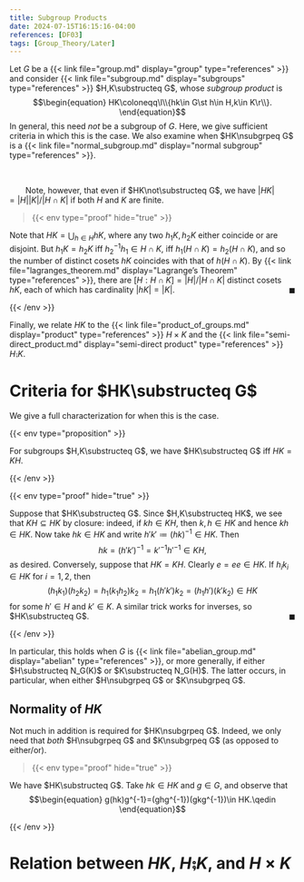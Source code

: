 ```yaml
---
title: Subgroup Products
date: 2024-07-15T16:15:16-04:00
references: [DF03]
tags: [Group_Theory/Later]
---
```


Let $G$ be a {{< link file="group.md" display="group" type="references" >}} and consider {{< link file="subgroup.md" display="subgroups" type="references" >}} $H,K\substructeq G$, whose *subgroup product* is
$$\begin{equation}
    HK\coloneqq\l\\{hk\in G\st h\in H,k\in K\r\\}.
\end{equation}$$
In general, this need *not* be a subgroup of $G$. Here, we give sufficient criteria in which this is the case. We also examine when $HK\nsubgrpeq G$ is a {{< link file="normal_subgroup.md" display="normal subgroup" type="references" >}}.

<br>

&emsp;&emsp;Note, however, that even if $HK\not\substructeq G$, we have $|HK|=|H||K|/|H\cap K|$ if both $H$ and $K$ are finite.

>{{< env type="proof" hide="true" >}}

Note that $HK=\bigcup_{h\in H}hK$, where any two $h_1K,h_2K$ either coincide or are disjoint. But $h_1K=h_2K$ iff $h_2^{-1}h_1\in H\cap K$, iff $h_1(H\cap K)=h_2(H\cap K)$, and so the number of distinct cosets $hK$ coincides with that of $h(H\cap K)$. By {{< link file="lagranges_theorem.md" display="Lagrange’s Theorem" type="references" >}}, there are $[H:H\cap K]=|H|/|H\cap K|$ distinct cosets $hK$, each of which has cardinality $|hK|=|K|$.<span style="float:right;">$\blacksquare$</span>

{{< /env >}}

Finally, we relate $HK$ to the {{< link file="product_of_groups.md" display="product" type="references" >}} $H\times K$ and the {{< link file="semi-direct_product.md" display="semi-direct product" type="references" >}} $H\semi K$.

<h1 id="criteria_for_subgroup_product">Criteria for $HK\substructeq G$</h1>

We give a full characterization for when this is the case.

{{< env type="proposition" >}}

For subgroups $H,K\substructeq G$, we have $HK\substructeq G$ iff $HK=KH$.

{{< /env >}}

{{< env type="proof" hide="true" >}}

Suppose that $HK\substructeq G$. Since $H,K\substructeq HK$, we see that $KH\subseteq HK$ by closure: indeed, if $kh\in KH$, then $k,h\in HK$ and hence $kh\in HK$. Now take $hk\in HK$ and write $h'k'\coloneqq(hk)^{-1}\in HK$. Then
$$\begin{equation}
    hk=(h'k')^{-1}=k'^{-1}h'^{-1}\in KH,
\end{equation}$$
as desired. Conversely, suppose that $HK=KH$. Clearly $e=ee\in HK$. If $h_ik_i\in HK$ for $i=1,2$, then
$$\begin{equation}
    (h_1k_1)(h_2k_2)=h_1(k_1h_2)k_2=h_1(h'k')k_2=(h_1h')(k'k_2)\in HK
\end{equation}$$
for some $h'\in H$ and $k'\in K$. A similar trick works for inverses, so $HK\substructeq G$.<span style="float:right;">$\blacksquare$</span>

{{< /env >}}

<div class="space"></div>

In particular, this holds when $G$ is {{< link file="abelian_group.md" display="abelian" type="references" >}}, or more generally, if either $H\substructeq N_G(K)$ or $K\substructeq N_G(H)$. The latter occurs, in particular, when either $H\nsubgrpeq G$ or $K\nsubgrpeq G$.

<div class="space"></div>

## Normality of $HK$

Not much in addition is required for $HK\nsubgrpeq G$. Indeed, we only need that *both* $H\nsubgrpeq G$ and $K\nsubgrpeq G$ (as opposed to either/or).

>{{< env type="proof" hide="true" >}}

We have $HK\substructeq G$. Take $hk\in HK$ and $g\in G$, and observe that
$$\begin{equation}
    g(hk)g^{-1}=(ghg^{-1})(gkg^{-1})\in HK.\qedin
\end{equation}$$

{{< /env >}}

# Relation between $HK$, $H\semi K$, and $H\times K$
